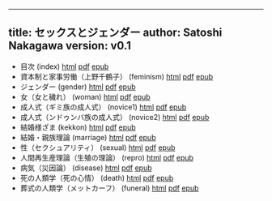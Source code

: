 
---
title: セックスとジェンダー
author: Satoshi Nakagawa
version: v0.1
---

- 目次  (index) [html](index.html) [pdf](index.pdf)  [epub](index.epub) 
 - 資本制と家事労働（上野千鶴子）  (feminism) [html](feminism.html) [pdf](feminism.pdf)  [epub](feminism.epub) 
 - ジェンダー  (gender) [html](gender.html) [pdf](gender.pdf)  [epub](gender.epub) 
 - 女（女と穢れ）  (woman) [html](woman.html) [pdf](woman.pdf)  [epub](woman.epub) 
 - 成人式（ギミ族の成人式）  (novice1) [html](novice1.html) [pdf](novice1.pdf)  [epub](novice1.epub) 
 - 成人式（ンドゥンバ族の成人式）  (novice2) [html](novice2.html) [pdf](novice2.pdf)  [epub](novice2.epub) 
 - 結婚様ざま  (kekkon) [html](kekkon.html) [pdf](kekkon.pdf)  [epub](kekkon.epub) 
 - 結婚・親族理論  (marriage) [html](marriage.html) [pdf](marriage.pdf)  [epub](marriage.epub) 
 -  性（セクシュアリティ）  (sexual) [html](sexual.html) [pdf](sexual.pdf)  [epub](sexual.epub) 
 - 人間再生産理論（生殖の理論）  (repro) [html](repro.html) [pdf](repro.pdf)  [epub](repro.epub) 
 - 病気（災因論）  (disease) [html](disease.html) [pdf](disease.pdf)  [epub](disease.epub) 
 - 死の人類学（死の心情）  (death) [html](death.html) [pdf](death.pdf)  [epub](death.epub) 
 - 葬式の人類学（メットカーフ）  (funeral) [html](funeral.html) [pdf](funeral.pdf)  [epub](funeral.epub) 
 